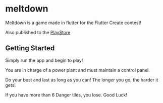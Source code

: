 # meltdown

Meltdown is a game made in flutter for the Flutter Create contest!

Also published to the [PlayStore](https://play.google.com/store/apps/details?id=com.fistsfullofshrimp.meltdown&hl=en_US)


## Getting Started

Simply run the app and begin to play!

You are in charge of a power plant and must maintain a control panel.

Do your best and last as long as you can! The longer you go, the harder it gets!

If you have more than 6 Danger tiles, you lose. Good Luck!
